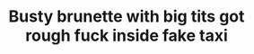 ---
layout: post
title: Busty brunette with big tits got rough fuck inside fake taxi
duration: '10:24'
view: 226
rate: 2
video: 'https://flashservice.xvideos.com/embedframe/22653755'
category:
 - rough
 - curvy
 - busty
 - brunette
tags: 
 - sucked
 - fucked
 - big-tits
priority: 0.9
changefreq: daily
---